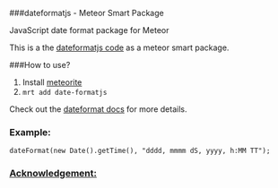 ###dateformatjs - Meteor Smart Package

JavaScript date format package for Meteor 

This is a the [dateformatjs code](http://blog.stevenlevithan.com/archives/date-time-format) as a meteor smart package.

###How to use?

1. Install [meteorite](https://github.com/oortcloud/meteorite)
2. `mrt add date-formatjs`

Check out the [dateformat docs](http://blog.stevenlevithan.com/archives/date-time-format) for more details.

### Example:

	dateFormat(new Date().getTime(), "dddd, mmmm dS, yyyy, h:MM TT");

### [Acknowledgement:](http://blog.stevenlevithan.com/)
